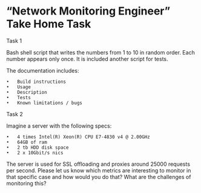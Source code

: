 # “Network Monitoring Engineer” Take Home Task

Task 1

Bash shell script that writes the numbers from 1 to 10 in random order. Each number appears only once. It is included another script for tests.

The documentation includes:

	•	Build instructions
	•	Usage
	•	Description
	•	Tests
	•	Known limitations / bugs


Task 2

Imagine a server with the following specs:

	•	4 times Intel(R) Xeon(R) CPU E7-4830 v4 @ 2.00GHz
	•	64GB of ram
	•	2 tb HDD disk space
	•	2 x 10Gbit/s nics
  
The server is used for SSL offloading and proxies around 25000 requests per second. Please let us know which metrics are interesting to monitor in that specific case and how would you do that? What are the challenges of monitoring this?
